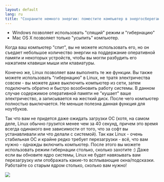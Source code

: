 ```yaml
---
layout: default
lang: ru
title: "Сохраните немного энергии: поместите компьютер в энергосберегающий режим!"
---
```


<ul>
<li>Windows позволяет использовать "спящий" режим и "гибернацию"</li>
<li>Mac OS X позволяет только "усыпить" компьютер.</li>
</ul>

Когда ваш компьютер "спит", вы не можете использовать его, но он
съедает небольшое количество энергии на поддержание оперативной памяти
и некоторых устройств, чтобы вы могли разбудить его нажатием клавиши
мыши или клавиатуры.

Конечно же, Linux позволяет вам выполнять те же функции. Вы также
можете использовать "гибернацию" в Linux, не тратя электричества совсем -
вы можете даже выключить компьютер из сети, затем подключить обратно и
быстро возобновить работу системы. В данном случае содержимое оперативной
памяти не "кушает" ваше электричество, а записывается на жесткий диск.
После чего компьютер полностью выключается. Не меньше полезна данная 
функция для ноутбуков.

Так что вам не придется даже ожидать загрузки ОС (хотя, на самом деле,
Linux обычно грузится менее чем за 40 секунд, причем это время всегда
одинакого вне зависимости от того, что за софт вы устанавливали или что 
делали с системой). Так как Linux - очень стабильная ОС и крайне редко
требует перезагрузки - всё, что вам нужно - однажды включить компьютер.
После этого вы можете использовать режим гибернации столько, сколько 
захотите :) Даже если вы обновите ядро системы, Linux не будет навязывать
вам перезагрузку или отображать какие-то всплывающие окна/подсказки. 
Работайте со старым ядром столько, сколько вам нужно!

<img src="Images/suspend_hibernate_thumb.png" />




